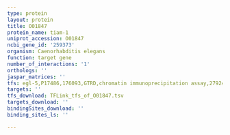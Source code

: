 ```yaml
---
type: protein
layout: protein
title: O01847
protein_name: tiam-1
uniprot_accession: O01847
ncbi_gene_id: '259373'
organism: Caenorhabditis elegans
function: target gene
number_of_interactions: '1'
orthologs: ''
jaspar_matrices: ''
tfs: egl-5,P17486,176093,GTRD,chromatin immunoprecipitation assay,27924024%5Buid%5D,No
targets: ''
tfs_download: TFLink_tfs_of_O01847.tsv
targets_download: ''
bindingSites_download: ''
binding_sites_ls: ''

---
```

